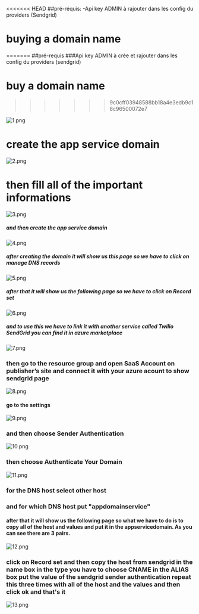 <<<<<<< HEAD
##pré-réquis:
-Api key ADMIN à rajouter dans les config du providers (Sendgrid)





# buying a domain name
=======
##pré-requis
###Api key ADMIN à crée et rajouter dans les config du providers (sendgrid)


# buy a domain name
>>>>>>> 9c0cff03948588bb18a4e3edb9c18c96500072e7

![1.png](https://raw.githubusercontent.com/P20CloudAzure/Brief12CommonResources/Sendgrid/images/1.png)

# create the app service domain

![2.png](https://raw.githubusercontent.com/P20CloudAzure/Brief12CommonResources/Sendgrid/images/2.png)

# then fill all of the important informations

![3.png](https://raw.githubusercontent.com/P20CloudAzure/Brief12CommonResources/Sendgrid/images/2.png)

##### and then create the app service domain

![4.png](https://github.com/P20CloudAzure/Brief12CommonResources/blob/Sendgrid/images/4.png?raw=true)

##### after creating the domain it will show us this page so we have to click on manage DNS records

![5.png](https://raw.githubusercontent.com/P20CloudAzure/Brief12CommonResources/Sendgrid/images/5.png)

##### after that it will show us the following page so we have to click on Record set

![6.png](https://github.com/P20CloudAzure/Brief12CommonResources/blob/Sendgrid/images/6.png?raw=true)

##### and to use this we have to link it with another service called **Twilio SendGrid** you can find it in azure marketplace

![7.png](https://github.com/P20CloudAzure/Brief12CommonResources/blob/Sendgrid/images/7.png?raw=true)

### then go to the resource group and open SaaS Account on publisher’s site and connect it with your azure acount to show sendgrid page

![8.png](https://github.com/P20CloudAzure/Brief12CommonResources/blob/Sendgrid/images/8.png?raw=true)

#### go to the settings

![9.png](https://github.com/P20CloudAzure/Brief12CommonResources/blob/Sendgrid/images/9.png?raw=true)

### and then choose Sender Authentication

![10.png](https://github.com/P20CloudAzure/Brief12CommonResources/blob/Sendgrid/images/10.png?raw=true)

### then choose Authenticate Your Domain

![11.png](https://github.com/P20CloudAzure/Brief12CommonResources/blob/Sendgrid/images/11.png?raw=true)

### for the DNS host select other host

### and for which DNS host put "appdomainservice"

#### after that it will show us the following page so what we have to do is to copy all of the host and values and put it in the appservicedomain. As you can see there are 3 pairs.


![12.png](https://github.com/P20CloudAzure/Brief12CommonResources/blob/Sendgrid/images/12.png?raw=true)

### click on Record set and then copy the host from sendgrid in the name box in the type you have to choose CNAME in the ALIAS box put the value of the sendgrid sender authentication repeat this three times with all of the host and the values and then click ok and that's it


![13.png](https://github.com/P20CloudAzure/Brief12CommonResources/blob/Sendgrid/images/13.png?raw=true)
